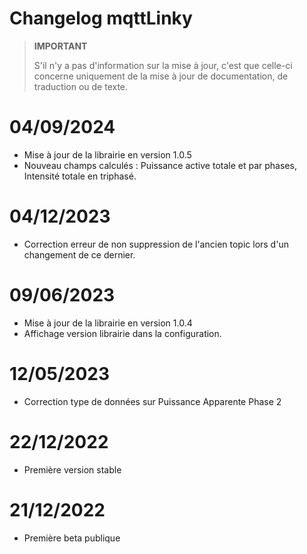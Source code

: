 # Changelog mqttLinky

>**IMPORTANT**
>
>S'il n'y a pas d'information sur la mise à jour, c'est que celle-ci concerne uniquement de la mise à jour de documentation, de traduction ou de texte.

# 04/09/2024
- Mise à jour de la librairie en version 1.0.5
- Nouveau champs calculés : Puissance active totale et par phases, Intensité totale en triphasé.

# 04/12/2023
- Correction erreur de non suppression de l'ancien topic lors d'un changement de ce dernier.

# 09/06/2023
- Mise à jour de la librairie en version 1.0.4
- Affichage version librairie dans la configuration.

# 12/05/2023
- Correction type de données sur Puissance Apparente Phase 2

# 22/12/2022
- Première version stable

# 21/12/2022
- Première beta publique
